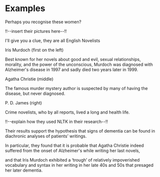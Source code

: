 # Examples

Perhaps you recognise these women?

!!--insert their pictures here--!!

I'll give you a clue, they are all English Novelists

Iris Murdoch (first on the left)

Best known for her novels about good and evil, sexual relationships, morality, and the power of the unconscious, Murdoch was diagnosed with Alzheimer's disease in 1997 and sadly died two years later in 1999.

Agatha Christie (middle)

The famous murder mystery author is suspected by many of having the disease, but never diagnosed.

P. D. James (right)

Crime novelists, who by all reports, lived a long and health life.

!!--explain how they used NLTK in their research--!!

Their results support the hypothesis that signs of dementia can be found in diachronic analyses of patients’ writings.

In particular, they found that it is probable that Agatha Christie indeed suffered from the onset of Alzheimer's while writing her last novels, 

and that Iris Murdoch exhibited a ‘trough’ of relatively impoverished vocabulary and syntax in her writing in her late 40s and 50s that presaged her later dementia.



 


